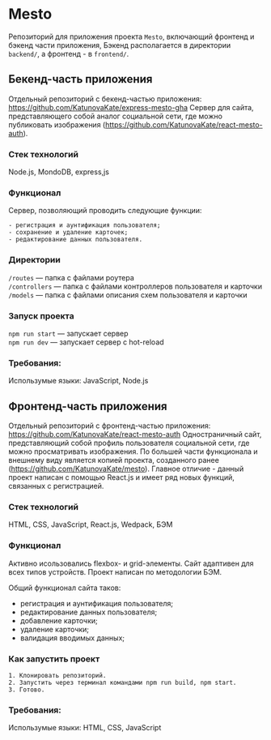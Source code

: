 # Mesto 
Репозиторий для приложения проекта `Mesto`, включающий фронтенд и бэкенд части приложения, Бэкенд располагается в директории `backend/`, а фронтенд - в `frontend/`. 

## Бекенд-часть приложения 
Отдельный репозиторий с бекенд-частью приложения: https://github.com/KatunovaKate/express-mesto-gha
Сервер для сайта, представляющего собой аналог социальной сети, где можно публиковать изображения (https://github.com/KatunovaKate/react-mesto-auth).

### Стек технологий

Node.js, MondoDB, express,js

### Функционал
Сервер, позволяющий проводить следующие функции: 

    - регистрация и аунтификация пользователя;
    - сохранение и удаление карточек;
    - редактирование данных пользователя.

### Директории

`/routes` — папка с файлами роутера  
`/controllers` — папка с файлами контроллеров пользователя и карточки   
`/models` — папка с файлами описания схем пользователя и карточки  

### Запуск проекта

`npm run start` — запускает сервер   
`npm run dev` — запускает сервер с hot-reload

### Требования:

Использумые языки: JavaScript, Node.js


## Фронтенд-часть приложения 
Отдельный репозиторий с фронтенд-частью приложения: https://github.com/KatunovaKate/react-mesto-auth
Одностраничный сайт, представляющий собой профиль пользователя социальной сети, где можно просматривать изображения. По большей части функционала и внешнему виду является копией проекта, созданного ранее (https://github.com/KatunovaKate/mesto). Главное отличие - данный проект написан с помощью React.js и имеет ряд новых функций, связанных с регистрацией. 

### Стек технологий

HTML, CSS, JavaScript, React.js, Wedpack, БЭМ

### Функционал

Активно исользовались flexbox- и grid-элементы. Сайт адаптивен для всех типов устройств. Проект написан по методологии БЭМ.

Общий функционал сайта таков:

- регистрация и аунтификация пользователя;
- редактирование данных пользователя;
- добавление карточки;
- удаление карточки;
- валидация вводимых данных;

### Как запустить проект

    1. Клонировать репозиторий.
    2. Запустить через терминал командами npm run build, npm start.
    3. Готово.

### Требования:

Использумые языки: HTML, CSS, JavaScript
